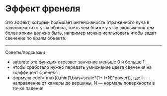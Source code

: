 # Эффект френеля 
Это эффект, который повышает интенсивность отраженного луча в зависиомсти от угла обзора, тоеть чем ближе у углу скольжения тем более ярким должно быть, например можно испльзовать чтобы задат свечение по краям объекта.
*** 
Советы/подсказки 
 - saturate эта функция отрезает занчение меньше 0 и больше 1
 - чтобы сработало нужно передать умножение цвета свечения на коэффицент френеля
 - формула coef= max(0,min(1,bias+scale*(1+ I*N)^power)), где I — направление от камеры до вершины, N — нормаль поверхности в точке падения